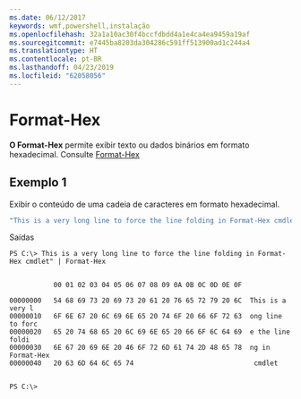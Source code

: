 ```yaml
---
ms.date: 06/12/2017
keywords: wmf,powershell,instalação
ms.openlocfilehash: 32a1a10ac30f4bccfdbdd4a1e4ca4ea9459a19af
ms.sourcegitcommit: e7445ba8203da304286c591ff513900ad1c244a4
ms.translationtype: HT
ms.contentlocale: pt-BR
ms.lasthandoff: 04/23/2019
ms.locfileid: "62058056"
---
```

# <a name="format-hex"></a>Format-Hex
**O Format-Hex** permite exibir texto ou dados binários em formato hexadecimal. Consulte [Format-Hex](https://msdn.microsoft.com/powershell/reference/5.1/microsoft.powershell.utility/format-hex)

## <a name="example-1"></a>Exemplo 1
Exibir o conteúdo de uma cadeia de caracteres em formato hexadecimal.

```powershell
"This is a very long line to force the line folding in Format-Hex cmdlet" | Format-Hex
```

Saídas
```
PS C:\> This is a very long line to force the line folding in Format-Hex cmdlet" | Format-Hex


           00 01 02 03 04 05 06 07 08 09 0A 0B 0C 0D 0E 0F

00000000   54 68 69 73 20 69 73 20 61 20 76 65 72 79 20 6C  This is a very l
00000010   6F 6E 67 20 6C 69 6E 65 20 74 6F 20 66 6F 72 63  ong line to forc
00000020   65 20 74 68 65 20 6C 69 6E 65 20 66 6F 6C 64 69  e the line foldi
00000030   6E 67 20 69 6E 20 46 6F 72 6D 61 74 2D 48 65 78  ng in Format-Hex
00000040   20 63 6D 64 6C 65 74                              cmdlet


PS C:\>
```
